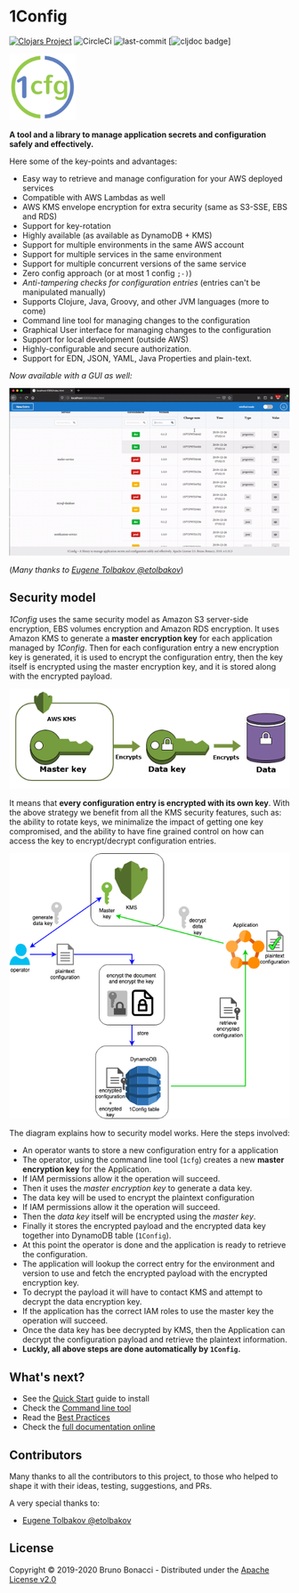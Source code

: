 # 1Config
[![Clojars Project](https://img.shields.io/clojars/v/com.brunobonacci/oneconfig.svg)](https://clojars.org/com.brunobonacci/oneconfig) ![CircleCi](https://img.shields.io/circleci/project/BrunoBonacci/1config.svg) ![last-commit](https://img.shields.io/github/last-commit/BrunoBonacci/1config.svg) [![cljdoc badge](https://cljdoc.org/badge/com.brunobonacci/1config)]

<a href="https://cljdoc.org/d/com.brunobonacci/oneconfig/" target="_blank"><img src="https://raw.githubusercontent.com/BrunoBonacci/1config/master/doc/images/1cfg.png" width="120" height="120" /></a>

**A tool and a library to manage application secrets and configuration safely and effectively.**

Here some of the key-points and advantages:

  * Easy way to retrieve and manage configuration for your AWS deployed services
  * Compatible with AWS Lambdas as well
  * AWS KMS envelope encryption for extra security (same as S3-SSE, EBS and RDS)
  * Support for key-rotation
  * Highly available (as available as DynamoDB + KMS)
  * Support for multiple environments in the same AWS account
  * Support for multiple services in the same environment
  * Support for multiple concurrent versions of the same service
  * Zero config approach (or at most 1 config `;-)`)
  * *Anti-tampering checks for configuration entries* (entries can't be manipulated manually)
  * Supports Clojure, Java, Groovy, and other JVM languages (more to come)
  * Command line tool for managing changes to the configuration
  * Graphical User interface for managing changes to the configuration
  * Support for local development (outside AWS)
  * Highly-configurable and secure authorization.
  * Support for EDN, JSON, YAML, Java Properties and plain-text.

*Now available with a GUI as well:*

<div style="text-align:center">
<img src="./doc/images/1config-ui.gif">
</div>

(*Many thanks to [Eugene Tolbakov @etolbakov](https://github.com/etolbakov)*)

## Security model

*1Config* uses the same security model as Amazon S3 server-side
encryption, EBS volumes encryption and Amazon RDS encryption.  It uses
Amazon KMS to generate a **master encryption key** for each
application managed by *1Config*. Then for each configuration entry a
new encryption key is generated, it is used to encrypt the
configuration entry, then the key itself is encrypted using the master
encryption key, and it is stored along with the encrypted payload.

![key management](./doc/images/key-hierarchy-cmk.png)

It means that **every configuration entry is encrypted with its own
key**.  With the above strategy we benefit from all the KMS security
features, such as: the ability to rotate keys, we minimalize the
impact of getting one key compromised, and the ability to have fine
grained control on how can access the key to encrypt/decrypt
configuration entries.

![encryption process](./doc/images/1config.png)

The diagram explains how to security model works. Here the steps involved:

  - An operator wants to store a new configuration entry for a application
  - The operator, using the command line tool (`1cfg`) creates a new
    **master encryption key** for the Application.
  - If IAM permissions allow it the operation will succeed.
  - Then it uses the *master encryption key* to generate a data key.
  - The data key will be used to encrypt the plaintext configuration
  - If IAM permissions allow it the operation will succeed.
  - Then the *data key* itself will be encrypted using the *master key*.
  - Finally it stores the encrypted payload and the encrypted data key
    together into DynamoDB table (`1Config`).
  - At this point the operator is done and the application is ready to
    retrieve the configuration.
  - The application will lookup the correct entry for the environment
    and version to use and fetch the encrypted payload with the
    encrypted encryption key.
  - To decrypt the payload it will have to contact KMS and attempt to
    decrypt the data encryption key.
  - If the application has the correct IAM roles to use the master key
    the operation will succeed.
  - Once the data key has bee decrypted by KMS, then the Application
    can decrypt the configuration payload and retrieve the plaintext
    information.
  - **Luckly, all above steps are done automatically by `1Config`.**


## What's next?
  * See the [Quick Start](./doc/quick-start.md) guide to install
  * Check the [Command line tool](./doc/cli-tool.md)
  * Read the [Best Practices](./doc/best-practices.md)
  * Check the [full documentation online](https://cljdoc.org/jump/release/com.brunobonacci/oneconfig)

## Contributors

Many thanks to all the contributors to this project, to those who
helped to shape it with their ideas, testing, suggestions, and PRs.

A very special thanks to:

  - [Eugene Tolbakov @etolbakov](https://github.com/etolbakov)

## License

Copyright © 2019-2020 Bruno Bonacci - Distributed under the [Apache License v2.0](http://www.apache.org/licenses/LICENSE-2.0)
